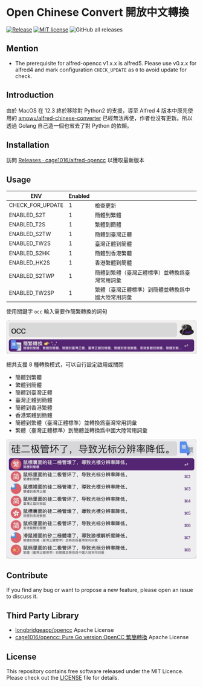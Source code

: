 # Open Chinese Convert 開放中文轉換

[![Release](https://github.com/cage1016/alfred-opencc/actions/workflows/release.yml/badge.svg)](https://github.com/cage1016/alfred-opencc/actions/workflows/release.yml)
[![MIT license](https://img.shields.io/badge/License-MIT-blue.svg)](https://lbesson.mit-license.org/)
![GitHub all releases](https://img.shields.io/github/downloads/cage1016/alfred-opencc/total)

## Mention

- The prerequisite for alfred-opencc v1.x.x is alfred5. Please use v0.x.x for alfred4 and mark configuration `CHECK_UPDATE` as `0` to avoid update for check.

## Introduction

由於 MacOS 在 12.3 終於移除對 Python2 的支援，導至 Alfred 4 版本中原先使用的 [amowu/alfred-chinese-converter](https://github.com/amowu/alfred-chinese-converter) 已經無法再使，作者也沒有更新。所以透過 Golang 自己造一個也省去了對 Python 的依賴。

## Installation

訪問 [Releases · cage1016/alfred-opencc](https://github.com/cage1016/alfred-opencc/releases) 以獲取最新版本

## Usage

| ENV | Enabled  |   |
|----------------|---|---|
| CHECK_FOR_UPDATE   | 1  | 檢查更新 |
| ENABLED_S2T    | 1  | 簡體到繁體 |
| ENABLED_T2S    | 1  | 繁體到簡體 |
| ENABLED_S2TW   | 1  | 簡體到臺灣正體 |
| ENABLED_TW2S   | 1  | 臺灣正體到簡體 |
| ENABLED_S2HK   | 1  | 簡體到香港繁體 |
| ENABLED_HK2S   | 1  | 香港繁體到簡體 |
| ENABLED_S2TWP  | 1  | 簡體到繁體（臺灣正體標準）並轉換爲臺灣常用詞彙 |
| ENABLED_TW2SP  | 1  | 繁體（臺灣正體標準）到簡體並轉換爲中國大陸常用詞彙 |


使用關鍵字 `occ` 輸入需要作簡繁轉換的詞句

![](./screenshots/1.jpg)

總共支援 8 種轉換模式，可以自行設定啟用或關閉

- 簡體到繁體
- 繁體到簡體
- 簡體到臺灣正體
- 臺灣正體到簡體
- 簡體到香港繁體
- 香港繁體到簡體
- 簡體到繁體（臺灣正體標準）並轉換爲臺灣常用詞彙
- 繁體（臺灣正體標準）到簡體並轉換爲中國大陸常用詞彙

![](./screenshots/2.jpg)

## Contribute
If you find any bug or want to propose a new feature, please open an issue to discuss it.

## Third Party Library

- [longbridgeapp/opencc](https://github.com/longbridgeapp/opencc) Apache License
- [cage1016/opencc: Pure Go version OpenCC 繁簡轉換](https://github.com/cage1016/opencc) Apache License

## License
This repository contains free software released under the MIT Licence. Please check out the [LICENSE](./LICENSE) file for details.